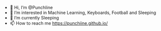 - 👋 Hi, I’m @PunchIine
- 👀 I’m interested in Machine Learning, Keyboards, Football and Sleeping
- 🌱 I’m currently Sleeping
- 📫 How to reach me https://punchiine.github.io/

<!---
PunchIine/PunchIine is a ✨ special ✨ repository because its `README.md` (this file) appears on your GitHub profile.
You can click the Preview link to take a look at your changes.
--->
